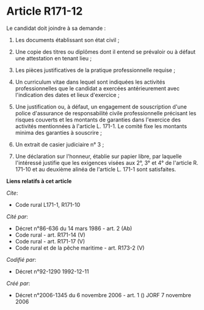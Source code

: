 # Article R171-12

Le candidat doit joindre à sa demande :

1. Les documents établissant son état civil ;

2. Une copie des titres ou diplômes dont il entend se prévaloir ou à défaut une attestation en tenant lieu ;

3. Les pièces justificatives de la pratique professionnelle requise ;

4. Un curriculum vitae dans lequel sont indiquées les activités professionnelles que le candidat a exercées antérieurement
avec l'indication des dates et lieux d'exercice ;

5. Une justification ou, à défaut, un engagement de souscription d'une police d'assurance de responsabilité civile
professionnelle précisant les risques couverts et les montants de garanties dans l'exercice des activités mentionnées à
l'article L. 171-1. Le comité fixe les montants minima des garanties à souscrire ;

6. Un extrait de casier judiciaire n° 3 ;

7. Une déclaration sur l'honneur, établie sur papier libre, par laquelle l'intéressé justifie que les exigences visées aux
2°, 3° et 4° de l'article R. 171-10 et au deuxième alinéa de l'article L. 171-1 sont satisfaites.

**Liens relatifs à cet article**

_Cite_:

  - Code rural L171-1, R171-10

_Cité par_:

  - Décret n°86-636 du 14 mars 1986 - art. 2 (Ab)
  - Code rural - art. R171-14 (V)
  - Code rural - art. R171-17 (V)
  - Code rural et de la pêche maritime - art. R173-2 (V)

_Codifié par_:

  - Décret n°92-1290 1992-12-11

_Créé par_:

  - Décret n°2006-1345 du 6 novembre 2006 - art. 1 () JORF 7 novembre 2006
